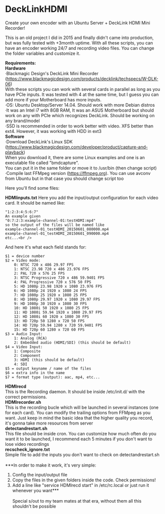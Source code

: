 # DeckLinkHDMI
Create your own encoder with an Ubuntu Server + DeckLink HDMI Mini Recorder!<br />

This is an old project I did in 2015 and finally didn't came into production, but was fully tested with +3month uptime.
With all these scripts, you can have an encoder working 24/7 and recording video files.
You can change the folder variables and customize it.<br />


**Requirements: <br />
Hardware**<br />
·Blackmagic Design's DeckLink Mini Recorder (https://www.blackmagicdesign.com/products/decklink/techspecs/W-DLK-06)<br />
With these scripts you can work with several cards in parallel as long as you have PCIe inputs.
It was tested with 4 at the same time, but I guess you can add more if your Motherboard has more inputs.<br />
·OS: Ubuntu Desktop/Server 14.04. Should work with more Debian distros<br />
·It was an Intel i7 with 8GB RAM, It was an ASUS Motherboard but should work on any with PCIe which recognizes DeckLink. 
Should be working on any brand/model<br />
·SSD is recommended in order to work better with video. XFS better than ext4.
However, it was working with HDD in ext3<br />
**Software**<br />
·Download DeckLink's Linux SDK (https://www.blackmagicdesign.com/developer/product/capture-and-playback)<br />
When you download it, there are some Linux examples and one is an executable file called "bmdcapture".<br />
You can put it in the same folder or move it to /usr/bin (then change script)<br />
·Compile last FFMpeg version (https://ffmpeg.org). You can use avconv from Ubuntu but in that case you should change script too

Here you'll find some files:<br />

**HDMIinputs.txt**
Here you add the input/output configuration for each video card. 
It should be named like:<br />
```
"1:2:3:4:5:6:7"
An example given
"0:7:2:3:example-channel-01:testHDMI:mp4"
so the output of the files will be named like
example-channel-01_testHDMI_20150601_080000.mp4
example-channel-01_testHDMI_20150601_090000.mp4
etc...<br />
```
And here it's what each field stands for:<br />
```
$1 = device number
$2 = Video mode:
    0: NTSC 720 x 486 29.97 FPS
    1: NTSC 23.98 720 x 486 23.976 FPS
    2: PAL 720 x 576 25 FPS
    3: NTSC Progressive 720 x 486 59.9401 FPS
    4: PAL Progressive 720 x 576 50 FPS
    5: HD 1080p 23.98 1920 x 1080 23.976 FPS
    6: HD 1080p 24 1920 x 1080 24 FPS
    7: HD 1080p 25 1920 x 1080 25 FPS
    8: HD 1080p 29.97 1920 x 1080 29.97 FPS
    9: HD 1080p 30 1920 x 1080 30 FPS
    10: HD 1080i 50 1920 x 1080 25 FPS
    11: HD 1080i 59.94 1920 x 1080 29.97 FPS
    12: HD 1080i 60 1920 x 1080 30 FPS
    13: HD 720p 50 1280 x 720 50 FPS
    14: HD 720p 59.94 1280 x 720 59.9401 FPS
    15: HD 720p 60 1280 x 720 60 FPS
$3 = Audio Input:
    1: Analog (RCA)
    2: Embedded audio (HDMI/SDI) (this should be default)
$4 = Video Input:
    1: Composite
    2: Component
    3: HDMI (this should be default)
    4: SDI
$5 = output keyname / name of the files
$6 = extra info in the name
$7 = format type (output): aac, mp4, etc...
```
**HDMIrecd**<br />
This is the Recording daemon. It should be inside /etc/init.d/ with the correct permissions.<br />
**HDMIrecorder.sh** <br />
This is the recording bucle which will be launched in several instances (one for each card).
You can modify the trailing options from FFMpeg as you want.
Just keep in mind the basic idea that the higher quality you record, it's gonna take more resources from server<br />
**detectandrestart.sh**<br />
This file should be inside cron. 
You can customize how much often do you want it to be launched, 
I recommend each 5 minutes if you don't want to lose video recordings<br />
**recscheck_ignore.txt**<br />
Simple file to add the inputs you don't want to check on detectandrestart.sh
<br /><br />
***In order to make it work, it's very simple:<br />
1) Config the input/output file
2) Copy the files in the given folders inside the code. Check permissions!
3) Add a line like "service HDMIrecd start" in /etc/rc.local or just run it whenever you want***
<br /><br />
Special s/out to my team mates at that era, without them all this shouldn't be possible
